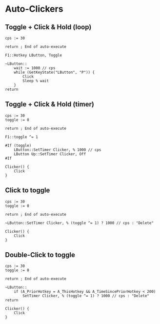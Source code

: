 
# Auto-Clickers

## Toggle + Click & Hold (loop)

```ahk
cps := 30

return ; End of auto-execute

F1::Hotkey LButton, Toggle

~LButton::
    wait := 1000 // cps
    while (GetKeyState("LButton", "P")) {
        Click
        Sleep % wait
    }
return
```

## Toggle + Click & Hold (timer)

```ahk
cps := 30
toggle := 0

return ; End of auto-execute

F1::toggle ^= 1

#If (toggle)
    LButton::SetTimer Clicker, % 1000 // cps
    LButton Up::SetTimer Clicker, Off
#If

Clicker() {
    Click
}
```

## Click to toggle

```ahk
cps := 30
toggle := 0

return ; End of auto-execute

~LButton::SetTimer Clicker, % (toggle ^= 1) ? 1000 // cps : "Delete"

Clicker() {
    Click
}
```

## Double-Click to toggle

```ahk
cps := 30
toggle := 0

return ; End of auto-execute

~LButton::
    if (A_PriorHotkey = A_ThisHotkey && A_TimeSincePriorHotkey < 200)
        SetTimer Clicker, % (toggle ^= 1) ? 1000 // cps : "Delete"
return

Clicker() {
    Click
}
```
